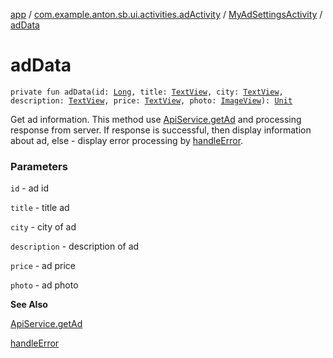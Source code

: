 [app](../../index.md) / [com.example.anton.sb.ui.activities.adActivity](../index.md) / [MyAdSettingsActivity](index.md) / [adData](./ad-data.md)

# adData

`private fun adData(id: `[`Long`](https://kotlinlang.org/api/latest/jvm/stdlib/kotlin/-long/index.html)`, title: `[`TextView`](https://developer.android.com/reference/android/widget/TextView.html)`, city: `[`TextView`](https://developer.android.com/reference/android/widget/TextView.html)`, description: `[`TextView`](https://developer.android.com/reference/android/widget/TextView.html)`, price: `[`TextView`](https://developer.android.com/reference/android/widget/TextView.html)`, photo: `[`ImageView`](https://developer.android.com/reference/android/widget/ImageView.html)`): `[`Unit`](https://kotlinlang.org/api/latest/jvm/stdlib/kotlin/-unit/index.html)

Get ad information. This method use [ApiService.getAd](../../com.example.anton.sb.service/-api-service/get-ad.md) and processing response from server.
If response is successful, then display information about ad, else - display error
processing by [handleError](../../com.example.anton.sb.extensions/handle-error.md).

### Parameters

`id` - ad id

`title` - title ad

`city` - city of ad

`description` - description of ad

`price` - ad price

`photo` - ad photo

**See Also**

[ApiService.getAd](../../com.example.anton.sb.service/-api-service/get-ad.md)

[handleError](../../com.example.anton.sb.extensions/handle-error.md)

